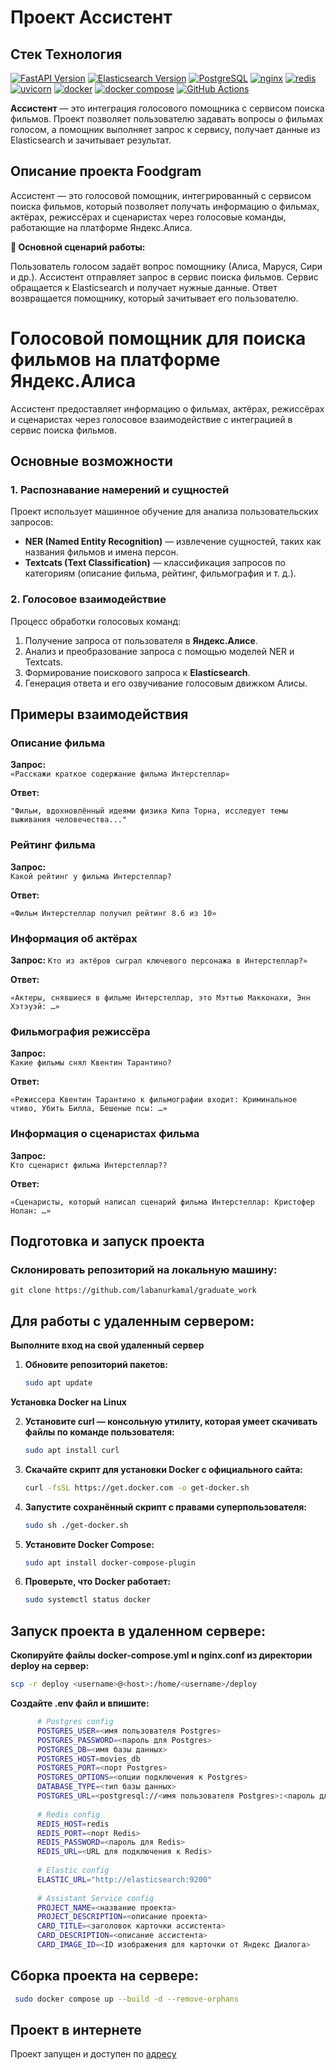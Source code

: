 # Проект Ассистент


## Стек Технология

[![FastAPI Version](https://img.shields.io/badge/FastAPI-v0.115.0-blue?logo=fastapi)](https://fastapi.tiangolo.com/release-notes/#01150)
[![Elasticsearch Version](https://img.shields.io/badge/Elasticsearch-v8.15.1-orange?logo=elasticsearch)](https://www.elastic.co/guide/en/elasticsearch/reference/current/release-notes-8.15.1.html)
[![PostgreSQL](https://img.shields.io/badge/PostgreSQL-v16-blue?style=flat-square&logo=PostgreSQL)](https://www.postgresql.org/docs/release/16.0/)
[![nginx](https://img.shields.io/badge/NGINX-v1.27.4-blue?style=flat-square&logo=nginx)](https://nginx.org/ru/)
[![redis](https://img.shields.io/docker/v/_/redis?sort=semver&label=Redis&logo=Redis)](https://redis.io)
[![uvicorn](https://img.shields.io/badge/uvicorn-v0.34.0-blue?style=flat-square&logo=uvicorn)](https://gunicorn.org/)
[![docker](https://img.shields.io/badge/Docker-v25.0.3-blue?style=flat-square&logo=docker)](https://www.docker.com/)
[![docker compose](https://img.shields.io/badge/docker%20compose-v2.24.6-blue?style=flat-square&logo=docker)](https://docs.docker.com/compose/)
[![GitHub Actions](https://img.shields.io/badge/GitHub%20Actions-v3.2.5-blue?style=flat-square&logo=GitHub%20actions)](https://github.com/features/actions)

**Ассистент** — это интеграция голосового помощника с сервисом поиска фильмов. Проект позволяет пользователю задавать вопросы о фильмах голосом, а помощник выполняет запрос к сервису, получает данные из Elasticsearch и зачитывает результат.

## Описание проекта Foodgram

Ассистент — это голосовой помощник, интегрированный с сервисом поиска фильмов, который позволяет получать информацию о фильмах, актёрах, режиссёрах и сценаристах через голосовые команды, работающие на платформе Яндекс.Алиса.

**🔹 Основной сценарий работы:**

Пользователь голосом задаёт вопрос помощнику (Алиса, Маруся, Сири и др.).
Ассистент отправляет запрос в сервис поиска фильмов.
Сервис обращается к Elasticsearch и получает нужные данные.
Ответ возвращается помощнику, который зачитывает его пользователю.


# Голосовой помощник для поиска фильмов на платформе Яндекс.Алиса

Ассистент предоставляет информацию о фильмах, актёрах, режиссёрах и сценаристах через голосовое взаимодействие с интеграцией в сервис поиска фильмов.

## Основные возможности

### 1. Распознавание намерений и сущностей  
Проект использует машинное обучение для анализа пользовательских запросов:  
- **NER (Named Entity Recognition)** — извлечение сущностей, таких как названия фильмов и имена персон.  
- **Textcats (Text Classification)** — классификация запросов по категориям (описание фильма, рейтинг, фильмография и т. д.).  

### 2. Голосовое взаимодействие  
Процесс обработки голосовых команд:  
1. Получение запроса от пользователя в **Яндекс.Алисе**.  
2. Анализ и преобразование запроса с помощью моделей NER и Textcats.  
3. Формирование поискового запроса к **Elasticsearch**.  
4. Генерация ответа и его озвучивание голосовым движком Алисы. 

## Примеры взаимодействия

###  Описание фильма
**Запрос:**  
`«Расскажи краткое содержание фильма Интерстеллар»`

**Ответ:**  
```text
"Фильм, вдохновлённый идеями физика Кипа Торна, исследует темы выживания человечества..."
```

###  Рейтинг фильма
**Запрос:**  
`Какой рейтинг у фильма Интерстеллар?`

**Ответ:**  
```text
«Фильм Интерстеллар получил рейтинг 8.6 из 10»
```

###  Информация об актёрах
**Запрос:**
`Кто из актёров сыграл ключевого персонажа в Интерстеллар?»`

**Ответ:**  
```text
«Актеры, снявшиеся в фильме Интерстеллар, это Мэттью Макконахи, Энн Хэтэуэй: …»
```

###  Фильмография режиссёра
**Запрос:**  
`Какие фильмы снял Квентин Тарантино?`

**Ответ:**  
```text
«Режиссера Квентин Тарантино к фильмографии входит: Криминальное чтиво, Убить Билла, Бешеные псы: …»
```

###  Информация о сценаристах фильма
**Запрос:**  
`Кто сценарист фильма Интерстеллар??`

**Ответ:**  
```text
«Сценаристы, который написал сценарий фильма Интерстеллар: Кристофер Нолан: …»
```

## Подготовка и запуск проекта
### Склонировать репозиторий на локальную машину:
```git
git clone https://github.com/labanurkamal/graduate_work
```
## Для работы с удаленным сервером:
**Выполните вход на свой удаленный сервер**
1. **Обновите репозиторий пакетов:**
   ```bash
   sudo apt update
   ```
**Установка Docker на Linux**

2. **Установите curl — консольную утилиту, которая умеет скачивать файлы по команде пользователя:**
   ```bash
   sudo apt install curl
   ```

3. **Скачайте скрипт для установки Docker с официального сайта:**
   ```bash
   curl -fsSL https://get.docker.com -o get-docker.sh 
   ```

4. **Запустите сохранённый скрипт с правами суперпользователя:**
   ```bash
   sudo sh ./get-docker.sh 
   ```

5. **Установите Docker Compose:**
   ```bash
   sudo apt install docker-compose-plugin
   ```

6. **Проверьте, что Docker работает:**
   ```bash
   sudo systemctl status docker
   ```
## Запуск проекта в удаленном сервере:

**Скопируйте файлы docker-compose.yml и nginx.conf из директории deploy на сервер:**
   ```bash
   scp -r deploy <username>@<host>:/home/<username>/deploy
   ```
**Cоздайте .env файл и впишите:**
   ```bash
         # Postgres config
         POSTGRES_USER=<имя пользователя Postgres>
         POSTGRES_PASSWORD=<пароль для Postgres>
         POSTGRES_DB=<имя базы данных>
         POSTGRES_HOST=movies_db
         POSTGRES_PORT=<порт Postgres>
         POSTGRES_OPTIONS=<опции подключения к Postgres>
         DATABASE_TYPE=<тип базы данных>
         POSTGRES_URL=<postgresql://<имя пользователя Postgres>:<пароль для Postgres>@movies_db:<порт Postgres>/<имя базы данных>
         
         # Redis config
         REDIS_HOST=redis
         REDIS_PORT=<порт Redis>
         REDIS_PASSWORD=<пароль для Redis>
         REDIS_URL=<URL для подключения к Redis>
         
         # Elastic config
         ELASTIC_URL="http://elasticsearch:9200"
         
         # Assistant Service config
         PROJECT_NAME=<название проекта>
         PROJECT_DESCRIPTION=<описание проекта>
         CARD_TITLE=<заголовок карточки ассистента>
         CARD_DESCRIPTION=<описание ассистента>
         CARD_IMAGE_ID=<ID изображения для карточки от Яндекс Диалога>

   ```

## Сборка проекта на сервере:
   ```bash
    sudo docker compose up --build -d --remove-orphans
   ```

## Проект в интернете
Проект запущен и доступен по [адресу](https://practix.zapto.org/)